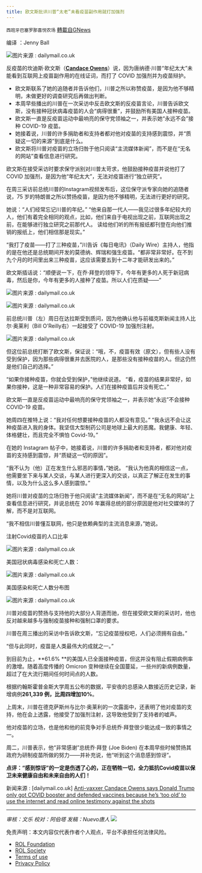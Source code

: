 ```yaml
---
title: 欧文斯批评川普“太老”未看疫苗副作用就打加强剂
---
```

`西班牙巴塞罗那喜悦农场` [轉載自GNews](https://gnews.org/zh-hans/1793398/)

编译 ：Jenny Ball

![](https://assets.gnews.org/wp-content/uploads/2021/12/image-1476.png)图片来源 : dailymail.co.uk

反疫苗的坎迪斯·欧文斯（**[Candace Owens](https://www.dailymail.co.uk/news/candace-owens/index.html)**）说，因为唐纳德·川普“年纪太大”未能看到互联网上疫苗副作用的在线证词，而打了 COVID 加强剂并为疫苗辩护。

- 欧文斯联系了她的追随者并告诉他们，川普之所以称赞疫苗，是因为他不够精明，未做更好的调查研究后再做出判断。
- 本周早些播出的川普在一次采访中反击欧文斯的反疫苗言论，川普告诉欧文斯，没有接种冠状病毒疫苗的人会“病得很重”，并鼓励所有美国人接种疫苗。
- 欧文斯一直是反疫苗运动中最响亮的保守党领袖之一，并表示她“永远不会”接种 COVID-19 疫苗。
- 她接着说，川普的许多捐助者和支持者都对他对疫苗的支持感到震惊，并“质疑这一切的来源”到底是什么。
- 欧文斯将川普对疫苗的立场归咎于他只阅读“主流媒体新闻”，而不是在“无名的网站”查看信息进行研究。


欧文斯在接受采访时要求保守派别对川普太苛求，他鼓励接种疫苗并说他打了 COVID 加强剂，是因为他“年纪太大”，无法对疫苗进行“独立研究”。

在周三采访前总统川普的Instagram视频发布后，这位保守派专家向她的追随者说，75 岁的特朗普之所以赞扬疫苗，是因为他不够精明，无法进行更好的研究。

她说：“人们经常忘记川普的年纪。” “他来自那一代人——我见过很多年纪较大的人，他们有着完全相同的观点，比如，他们来自于电视出现之前，互联网出现之前，在能够进行独立研究之前那代人。 读给他们听的所有报纸都刊登在向他们推销的报纸上，他们相信那是现实。”

“我打了疫苗——打了三种疫苗，”川告诉《每日电讯》（Daily Wire）主持人，他指的是在他还是总统期间开发的莫德纳、辉瑞和强生疫苗。“都非常非常好。在不到九个月的时间里出来三种疫苗，这应该需要五到十二年才能研发出来的。”

欧文斯插话说：“顺便说一下，在乔·拜登的领导下，今年有更多的人死于新冠病毒，然后是你，今年有更多的人接种了疫苗。所以人们在质疑——”

![](https://assets.gnews.org/wp-content/uploads/2021/12/image-1478.png)图片来源 : dailymail.co.uk

![](https://assets.gnews.org/wp-content/uploads/2021/12/image-1480.png)图片来源 : dailymail.co.uk

前总统川普（左）周日在达拉斯受到质问，因为他确认他与前福克斯新闻主持人比尔·奥莱利（Bill O’Reilly右）一起接受了 COVID-19 加强剂注射。

![](https://assets.gnews.org/wp-content/uploads/2021/12/image-1482.png)图片来源 : dailymail.co.uk

但这位前总统打断了欧文斯，保证说：“哦，不，疫苗有效（原文），但有些人没有受到保护，因为那些病得很重并去医院的人，是那些没有接种疫苗的人。但这仍然是他们自己的选择。”

“如果你接种疫苗，你就会受到保护，”他继续说道。 “看，疫苗的结果非常好，如果你接种，这是一种非常容易的保护。人们在接种疫苗后并没有死亡。”

欧文斯一直是反疫苗运动中最响亮的保守党领袖之一，并表示她“永远”不会接种 COVID-19 疫苗。

她周四在推特上说：“我对任何想要接种疫苗的人都没有意见。” “我永远不会让这种疫苗进入我的身体。我坚信大型制药公司是地球上最大的恶魔。我健康、年轻、体格健壮，而且完全不惧怕 Covid-19。”

在她的 Instagram 帖子中，她接着说，川普的许多捐助者和支持者，都对他对疫苗的支持感到震惊，并“质疑这一切的原因”。

“我不认为（他）正在发生什么邪恶的事情，”她说。 “我认为他真的相信这一点，他需要坐下来与某人交谈，与某人进行更深入的交谈，以真正了解正在发生的事情，以及为什么这么多人感到震惊。”

她将川普对疫苗的立场归咎于他只阅读“主流媒体新闻”，而不是在“无名的网站”上查看信息进行研究，并说总统在 2016 年赢得总统的部分原因是他对社交媒体的了解，而不是对互联网。

“我不相信川普懂互联网，他只是依赖典型的主流消息来源，”她说。

注射Covid疫苗的人口比率

![](https://assets.gnews.org/wp-content/uploads/2021/12/image-1484.png)图片来源 : dailymail.co.uk

美国冠状病毒感染和死亡人数：

![](https://assets.gnews.org/wp-content/uploads/2021/12/image-1486.png)图片来源 : dailymail.co.uk

美国感染和死亡人数分布图

![](https://assets.gnews.org/wp-content/uploads/2021/12/image-1488.png)图片来源 : dailymail.co.uk

川普对疫苗的赞扬与支持他的大部分人背道而驰，但在接受欧文斯的采访时，他也反对越来越多与强制疫苗接种和强制口罩的要求。

川普在周三播出的采访中告诉欧文斯，“忘记疫苗授权吧，人们必须拥有自由。”

“但与此同时，疫苗是人类最伟大的成就之一。”

到目前为止，**61.6% **的美国人已全面接种疫苗，但这并没有阻止假期病例率的激增。随着高度传播的 Omicron 变种继续在全国蔓延，一些州的新病例数量，超过了在大流行期间任何时间点的人数。

根据约翰斯霍普金斯大学周五公布的数据，平安夜的总感染人数接近历史记录，新增病例**261,339 **例，比周四增加**10%**。

上周末，川普在德克萨斯州与比尔·奥莱利的一次露面中，还表明了他对疫苗的支持，他在会上透露，他接受了加强剂注射，这导致他受到了支持者的嘘声。

他对疫苗的立场，也是他和他的前竞争对手总统乔·拜登很少能达成一致的事情之一。

周二，川普表示，他“非常感谢”总统乔·拜登 (Joe Biden) 在本周早些时候赞扬其政府为研制疫苗所做的努力——并补充说，他“听到这个消息感到惊讶”。

**点评：“感到惊讶”的一定是伤透了心的，正在牺牲一切，全力抵抗Covid疫苗以保卫未来健康自由和未来自由的人们！**

新闻来源 : [dailymail.co.uk] [Anti-vaxxer Candace Owens says Donald Trump only got COVID booster and defended vaccines because he’s ‘too old’ to use the internet and read online testimony against the shots](https://www.dailymail.co.uk/news/article-10344193/Candace-Owens-asks-conservatives-easy-Trump-Hes-old-research-vaccines.html)

* * *

*审核：文乐
校对：阿伯塔
发稿：Nuevo唐人*
![](https://assets.gnews.org/wp-content/uploads/2021/12/GNEWS_CH.-1.jpeg)
 

免责声明：本文内容仅代表作者个人观点，平台不承担任何法律风险。

- [ROL Foundation](https://rolfoundation.org/)
- [ROL Society](https://rolsociety.org/)
- [Terms of use](https://gnews.org/terms-of-use-3/)
- [Privacy Policy](https://gnews.org/privacy-policy/)
